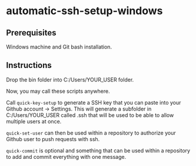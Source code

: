 # automatic-ssh-setup-windows

## Prerequisites

Windows machine and Git bash installation. 

## Instructions

Drop the bin folder into C:/Users/YOUR_USER folder. 

Now, you may call these scripts anywhere.

Call `quick-key-setup` to generate a SSH key that you can paste into your Github account -> Settings.
This will generate a subfolder in C:/Users/YOUR_USER called .ssh that will be used to be able to allow multiple users at once.

`quick-set-user` can then be used within a repository to authorize your Github user to push requests with ssh.

`quick-commit` is optional and something that can be used within a repository to add and commit everything with one message.
